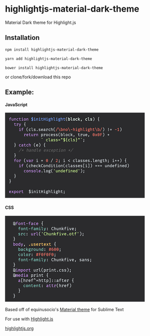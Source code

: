 # highlightjs-material-dark-theme
Material Dark theme for Highlight.js

## Installation
```
npm install highlightjs-material-dark-theme
```

```
yarn add highlightjs-material-dark-theme
```

```
bower install highlightjs-material-dark-theme
```

or clone/fork/download this repo

## Example:

#### JavaScript

![JavaScript](https://github.com/Kelbster/highlightjs-material-dark-theme/blob/master/images/jsdark.png?raw=true)

#### CSS

![CSS](https://github.com/Kelbster/highlightjs-material-dark-theme/blob/master/images/cssdark.png?raw=true)

Based off of equinusocio's [Material theme](https://github.com/equinusocio/material-theme) for Sublime Text

For use with [Highlight.js](https://github.com/isagalaev/highlight.js)

[highlightjs.org](https://highlightjs.org/)
